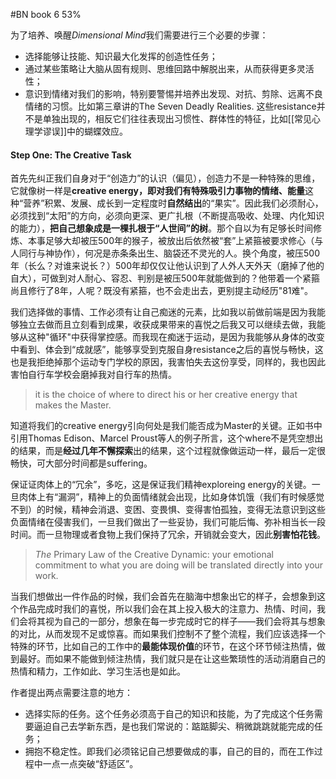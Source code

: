 #BN  book 6 53%

为了培养、唤醒*Dimensional Mind*我们需要进行三个必要的步骤：
- 选择能够让技能、知识最大化发挥的创造性任务；
- 通过某些策略让大脑从固有规则、思维回路中解脱出来，从而获得更多灵活性；
- 意识到情绪对我们的影响，特别要警惕并培养出发现、对抗、剪除、远离不良情绪的习惯。比如第三章讲的The Seven Deadly Realities. 这些resistance并不是单独出现的，相反它们往往表现出习惯性、群体性的特征，比如[[常见心理学谬误]]中的蝴蝶效应。

#### Step One: The Creative Task

首先先纠正我们自身对于“创造力”的认识（偏见），创造力不是一种特殊的思维，它就像树一样是**creative energy，即对我们有特殊吸引力事物的情绪、能量**这种“营养”积累、发展、成长到一定程度时**自然结出**的“果实”。因此我们必须耐心，必须找到“太阳”的方向，必须向更深、更广扎根（不断提高吸收、处理、内化知识的能力），**把自己想象成是一棵扎根于“人世间”的树**。那个自以为有足够长时间修炼、本事足够大却被压500年的猴子，被放出后依然被“套”上紧箍被要求修心（与人同行与神协作），何况是赤条条出生、脑袋还不灵光的人。换个角度，被压500年（长么？对谁来说长？）500年却仅仅让他认识到了人外人天外天（磨掉了他的自大），可做到对人耐心、容忍、判别是被压500年就能做到的？他带着一个紧箍尚且修行了8年，人呢？既没有紧箍，也不会走出去，更别提主动经历"81难"。

我们选择做的事情、工作必须有让自己痴迷的元素，比如我以前做前端是因为我能够独立去做而且立刻看到成果，收获成果带来的喜悦之后我又可以继续去做，我能够从这种"循环"中获得掌控感。而我现在痴迷于运动，是因为我能够从身体的改变中看到、体会到“成就感”，能够享受到克服自身resistance之后的喜悦与畅快，这也是我拒绝掉那个运动专门学校的原因，我害怕失去这份享受，同样的，我也因此害怕自行车学校会磨掉我对自行车的热情。

> it is the choice of where to direct his or her creative energy that makes the Master.

知道将我们的creative energy引向何处是我们能否成为Master的关键。正如书中引用Thomas Edison、Marcel Proust等人的例子所言，这个where不是凭空想出的结果，而是**经过几年不懈探索**出的结果，这个过程就像做运动一样，最后一定很畅快，可大部分时间都是suffering。

保证证肉体上的“冗余”，多吃，这是保证我们精神exploreing energy的关键。一旦肉体上有“漏洞”，精神上的负面情绪就会出现，比如身体饥饿（我们有时候感觉不到）的时候，精神会消退、变困、变畏惧、变得害怕孤独，变得无法意识到这些负面情绪在侵害我们，一旦我们做出了一些妥协，我们可能后悔、弥补相当长一段时间。而一旦物理或者食物上我们保持了冗余，开销就会变大，因此**别害怕花钱**。

> _The_ Primary Law of the Creative Dynamic: your emotional commitment to what you are doing will be translated directly into your work.

当我们想做出一件作品的时候，我们会首先在脑海中想象出它的样子，会想象到这个作品完成时我们的喜悦，所以我们会在其上投入极大的注意力、热情、时间，我们会将其视为自己的一部分，想象在每一步完成时它的样子——我们会将其与想象的对比，从而发现不足或惊喜。而如果我们控制不了整个流程，我们应该选择一个特殊的环节，比如自己的工作中的**最能体现价值**的环节，在这个环节倾注热情，做到最好。而如果不能做到倾注热情，我们就只是在让这些繁琐性的活动消磨自己的热情和精力，工作如此、学习生活也是如此。

作者提出两点需要注意的地方：
- 选择实际的任务。这个任务必须高于自己的知识和技能，为了完成这个任务需要逼迫自己去学新东西，是也我们常说的：踮踮脚尖、稍微跳跳就能完成的任务；
- 拥抱不稳定性。即我们必须铭记自己想要做成的事，自己的目的，而在工作过程中一点一点突破“舒适区”。